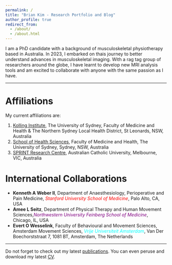 ```yaml
---
permalink: /
title: "Brian Kim - Research Portfolio and Blog"
author_profile: true
redirect_from: 
  - /about/
  - /about.html
---
```


I am a PhD candidate with a background of musculoskeletal physiotherapy based in Australia. In 2023, I embarked on thais journey to better understand advances in musculoskeletal imaging. With a rag tag group of researchers around the globe, I have learnt to develop new MRI analysis tools and am excited to collaborate with anyone with the same passion as I have.

------
# Affiliations
My current affiliations are: 
1. [Kolling Institute](https://kollinginstitute.org.au), The University of Sydney, Faculty of Medicine and Health & The Northern Sydney Local Health District, St Leonards, NSW, Australia
2. [School of Health Sciences](https://www.sydney.edu.au/medicine-health/schools/sydney-school-of-health-sciences.html), Faculty of Medicine and Health, The University of Sydney, Sydney, NSW, Australia
3. [SPRINT Research Centre](https://www.acu.edu.au/research-and-enterprise/our-research-institutes/sprint-research-centre), Australian Catholic University, Melbourne, VIC, Australia

# International Collaborations
* **Kenneth A Weber II**, Department of Anaesthesiology, Perioperative and Pain Medicine, <span style="color:red">*Stanford University School of Medicine*</span>, Palo Alto, CA, USA
* **Amee L Seitz**, Department of Physical Therapy and Human Movement Sciences,<span style="color:purple">*Northwestern University Feinberg School of Medicine*</span>, Chicago, IL, USA
* **Evert O Wesselink**, Faculty of Behavioural and Movement Sciences, Amsterdam Movement Sciences, <span style="color:aqua">*Vrije Universiteit Amsterdam*</span>, Van Der Boechorststraat 7, 1081 BT, Amsterdam, The Netherlands
------
Do not forget to check out my latest [publications](https://scholar.google.com/citations?user=IhFfD0AAAAAJ&hl=en). You can even peruse and download my latest [CV](/files/cv-latest.pdf).
